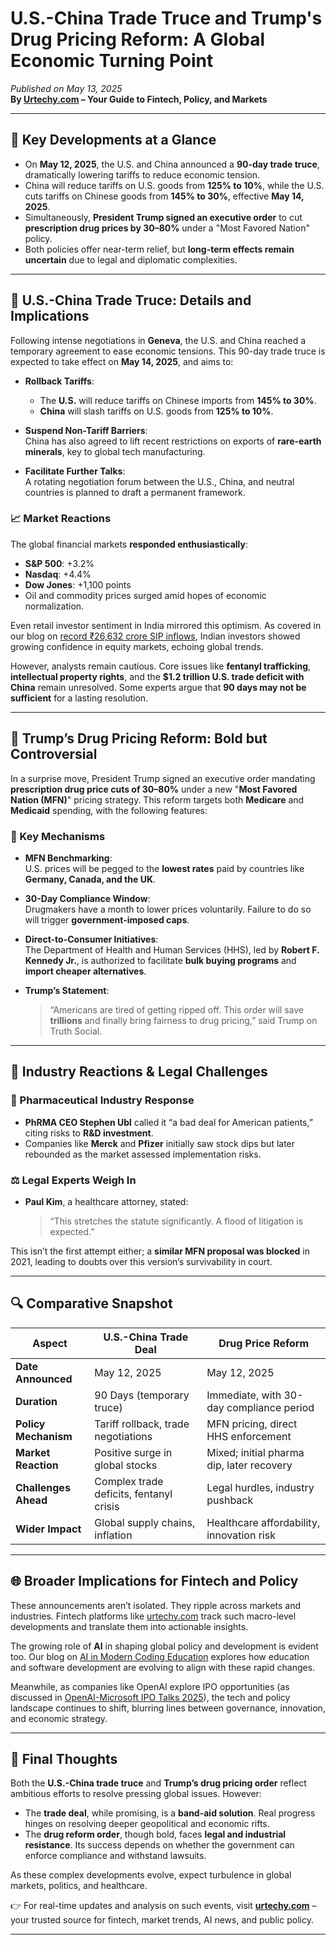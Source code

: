 # U.S.-China Trade Truce and Trump's Drug Pricing Reform: A Global Economic Turning Point

*Published on May 13, 2025*  
**By [Urtechy.com](https://urtechy.com) – Your Guide to Fintech, Policy, and Markets**

---

## 🚨 Key Developments at a Glance

- On **May 12, 2025**, the U.S. and China announced a **90-day trade truce**, dramatically lowering tariffs to reduce economic tension.
- China will reduce tariffs on U.S. goods from **125% to 10%**, while the U.S. cuts tariffs on Chinese goods from **145% to 30%**, effective **May 14, 2025**.
- Simultaneously, **President Trump signed an executive order** to cut **prescription drug prices by 30–80%** under a "Most Favored Nation" policy.
- Both policies offer near-term relief, but **long-term effects remain uncertain** due to legal and diplomatic complexities.

---

## 🧾 U.S.-China Trade Truce: Details and Implications

Following intense negotiations in **Geneva**, the U.S. and China reached a temporary agreement to ease economic tensions. This 90-day trade truce is expected to take effect on **May 14, 2025**, and aims to:

- **Rollback Tariffs**:
  - The **U.S.** will reduce tariffs on Chinese imports from **145% to 30%**.
  - **China** will slash tariffs on U.S. goods from **125% to 10%**.
  
- **Suspend Non-Tariff Barriers**:  
  China has also agreed to lift recent restrictions on exports of **rare-earth minerals**, key to global tech manufacturing.

- **Facilitate Further Talks**:  
  A rotating negotiation forum between the U.S., China, and neutral countries is planned to draft a permanent framework.

### 📈 Market Reactions

The global financial markets **responded enthusiastically**:

- **S&P 500**: +3.2%  
- **Nasdaq**: +4.4%  
- **Dow Jones**: +1,100 points  
- Oil and commodity prices surged amid hopes of economic normalization.

Even retail investor sentiment in India mirrored this optimism. As covered in our blog on [record ₹26,632 crore SIP inflows](https://blog.urtechy.com/post/record-26632-crore-sip-inflows-april-2025), Indian investors showed growing confidence in equity markets, echoing global trends.

However, analysts remain cautious. Core issues like **fentanyl trafficking**, **intellectual property rights**, and the **$1.2 trillion U.S. trade deficit with China** remain unresolved. Some experts argue that **90 days may not be sufficient** for a lasting resolution.

---

## 💊 Trump’s Drug Pricing Reform: Bold but Controversial

In a surprise move, President Trump signed an executive order mandating **prescription drug price cuts of 30–80%** under a new "**Most Favored Nation (MFN)**" pricing strategy. This reform targets both **Medicare** and **Medicaid** spending, with the following features:

### 🧬 Key Mechanisms

- **MFN Benchmarking**:  
  U.S. prices will be pegged to the **lowest rates** paid by countries like **Germany, Canada, and the UK**.

- **30-Day Compliance Window**:  
  Drugmakers have a month to lower prices voluntarily. Failure to do so will trigger **government-imposed caps**.

- **Direct-to-Consumer Initiatives**:  
  The Department of Health and Human Services (HHS), led by **Robert F. Kennedy Jr.**, is authorized to facilitate **bulk buying programs** and **import cheaper alternatives**.

- **Trump’s Statement**:  
  > “Americans are tired of getting ripped off. This order will save **trillions** and finally bring fairness to drug pricing,” said Trump on Truth Social.

---

## 💼 Industry Reactions & Legal Challenges

### 🧪 Pharmaceutical Industry Response

- **PhRMA CEO Stephen Ubl** called it “a bad deal for American patients,” citing risks to **R&D investment**.
- Companies like **Merck** and **Pfizer** initially saw stock dips but later rebounded as the market assessed implementation risks.

### ⚖️ Legal Experts Weigh In

- **Paul Kim**, a healthcare attorney, stated:  
  > “This stretches the statute significantly. A flood of litigation is expected.”

This isn’t the first attempt either; a **similar MFN proposal was blocked** in 2021, leading to doubts over this version’s survivability in court.

---

## 🔍 Comparative Snapshot

| Aspect                         | U.S.-China Trade Deal                  | Drug Price Reform                         |
|-------------------------------|----------------------------------------|-------------------------------------------|
| **Date Announced**            | May 12, 2025                           | May 12, 2025                              |
| **Duration**                  | 90 Days (temporary truce)             | Immediate, with 30-day compliance period  |
| **Policy Mechanism**          | Tariff rollback, trade negotiations    | MFN pricing, direct HHS enforcement       |
| **Market Reaction**           | Positive surge in global stocks       | Mixed; initial pharma dip, later recovery |
| **Challenges Ahead**          | Complex trade deficits, fentanyl crisis | Legal hurdles, industry pushback         |
| **Wider Impact**              | Global supply chains, inflation       | Healthcare affordability, innovation risk |

---

## 🌐 Broader Implications for Fintech and Policy

These announcements aren’t isolated. They ripple across markets and industries. Fintech platforms like [urtechy.com](https://urtechy.com) track such macro-level developments and translate them into actionable insights.

The growing role of **AI** in shaping global policy and development is evident too. Our blog on [AI in Modern Coding Education](https://blog.urtechy.com/post/ai-in-modern-coding-education) explores how education and software development are evolving to align with these rapid changes.

Meanwhile, as companies like OpenAI explore IPO opportunities (as discussed in [OpenAI-Microsoft IPO Talks 2025](https://blog.urtechy.com/post/openai-microsoft-ipo-talks-2025)), the tech and policy landscape continues to shift, blurring lines between governance, innovation, and economic strategy.

---

## 🧠 Final Thoughts

Both the **U.S.-China trade truce** and **Trump’s drug pricing order** reflect ambitious efforts to resolve pressing global issues. However:

- The **trade deal**, while promising, is a **band-aid solution**. Real progress hinges on resolving deeper geopolitical and economic rifts.
- The **drug reform order**, though bold, faces **legal and industrial resistance**. Its success depends on whether the government can enforce compliance and withstand lawsuits.

As these complex developments evolve, expect turbulence in global markets, politics, and healthcare.  

👉 For real-time updates and analysis on such events, visit **[urtechy.com](https://urtechy.com)** – your trusted source for fintech, market trends, AI news, and public policy.

---
